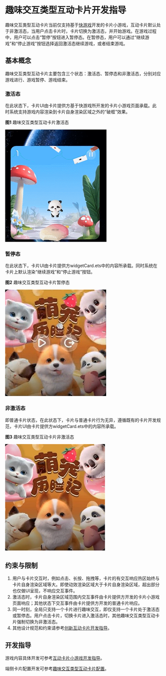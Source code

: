 # 趣味交互类型互动卡片开发指导

趣味交互类型互动卡片当前仅支持基于[快游戏](https://developer.huawei.com/consumer/cn/doc/quickApp-Guides/quickgame-interact-card-0000002045917828)开发的卡片小游戏，互动卡片默认处于非激活态，当用户点击卡片时，卡片切换为激活态，并开始游戏。在游戏过程中，用户可以点击“暂停”按钮进入暂停态。在暂停态，用户可以通过“继续游戏”和“停止游戏”按钮选择返回激活态继续游戏，或者结束游戏。
## 基本概念

趣味交互类型互动卡片主要包含三个状态：激活态、暂停态和非激活态，分别对应游戏进行、游戏暂停、游戏结束。

### 激活态

在此状态下，卡片UI由卡片提供方基于快游戏所开发的卡片小游戏页面承载。此时系统支持游戏内容渲染到卡片自身渲染区域之外的“破框”效果。

**图1** 趣味交互类型互动卡片激活态

![live-form-running-game.gif](figures/live-form-running-game.gif)

### 暂停态

在此状态下，卡片UI由卡片提供方widgetCard.ets中的内容所承载。同时系统在卡片上默认渲染“继续游戏”和“停止游戏”按钮。

**图2** 趣味交互类型互动卡片暂停态

![live-form-pause-game.jpg](figures/live-form-pause-game.jpg)

### 非激活态

即普通卡片状态，在此状态下，卡片与普通卡片行为无异，遵循既有的卡片开发规范，卡片UI由卡片提供方widgetCard.ets中的内容所承载。

**图3** 趣味交互类型互动卡片非激活态

![live-form-stop-game.jpg](figures/live-form-stop-game.jpg)

## 约束与限制

1. 用户与卡片交互时，例如点击、长按、拖拽等，卡片的有交互响应热区始终与卡片自身渲染区域等大。即使动效渲染区域大于卡片自身渲染区域，超出部分也仅做UI呈现，不响应交互事件。
2. 激活态时，卡片自身渲染区域范围内交互事件由卡片提供方开发的卡片小游戏页面响应；其他状态下交互事件由卡片提供方开发的普通卡片响应。
3. 同一时刻，全局只支持一个卡片进行趣味交互，即仅支持一个卡片处于激活态或暂停态。用户点击卡片，切换卡片进入激活态时，其他趣味交互类型互动卡片强制切换为非激活态。
4. 其他设计规范和约束请参考[创新互动卡片开发指导](https://developer.huawei.com/consumer/cn/doc/quickApp-Guides/quickgame-interact-card-dev-0000002045919412#section15581101333911)。

## 开发指导

游戏内容具体开发可参考[互动卡片小游戏开发指导](https://developer.huawei.com/consumer/cn/doc/quickApp-Guides/quickgame-interact-card-dev-0000002045919412)。

端侧卡片配置开发可参考[趣味交互类型互动卡片配置](arkts-ui-widget-configuration.md#funinteractionparams标签)。
